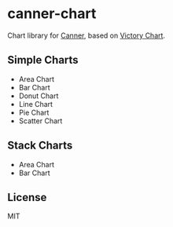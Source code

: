 # canner-chart

Chart library for [Canner](https://github.com/Canner/canner), based on [Victory Chart](https://formidable.com/open-source/victory).

## Simple Charts

- Area Chart
- Bar Chart
- Donut Chart
- Line Chart
- Pie Chart
- Scatter Chart

## Stack Charts

- Area Chart
- Bar Chart


## License

MIT